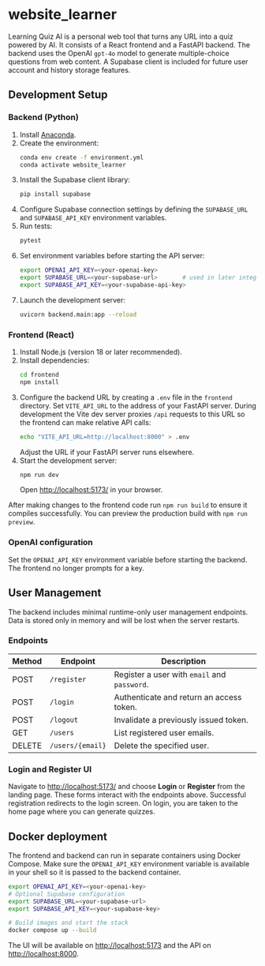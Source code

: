 # website_learner

Learning Quiz AI is a personal web tool that turns any URL into a quiz powered by AI.
It consists of a React frontend and a FastAPI backend. The backend uses the OpenAI
`gpt-4o` model to generate multiple-choice questions from web content. A Supabase
client is included for future user account and history storage features.

## Development Setup

### Backend (Python)
1. Install [Anaconda](https://www.anaconda.com/products/distribution).
2. Create the environment:
   ```bash
   conda env create -f environment.yml
   conda activate website_learner
   ```
3. Install the Supabase client library:
   ```bash
   pip install supabase
   ```
4. Configure Supabase connection settings by defining the `SUPABASE_URL` and
   `SUPABASE_API_KEY` environment variables.
5. Run tests:
   ```bash
   pytest
   ```
6. Set environment variables before starting the API server:
   ```bash
   export OPENAI_API_KEY=<your-openai-key>
   export SUPABASE_URL=<your-supabase-url>       # used in later integrations
   export SUPABASE_API_KEY=<your-supabase-api-key>
   ```
7. Launch the development server:
   ```bash
   uvicorn backend.main:app --reload
   ```

### Frontend (React)
1. Install Node.js (version 18 or later recommended).
2. Install dependencies:
   ```bash
   cd frontend
   npm install
   ```
3. Configure the backend URL by creating a `.env` file in the `frontend`
   directory. Set `VITE_API_URL` to the address of your FastAPI server.
   During development the Vite dev server proxies `/api` requests to this
   URL so the frontend can make relative API calls:
   ```bash
   echo "VITE_API_URL=http://localhost:8000" > .env
   ```
   Adjust the URL if your FastAPI server runs elsewhere.
4. Start the development server:
   ```bash
   npm run dev
   ```
   Open <http://localhost:5173/> in your browser.

After making changes to the frontend code run `npm run build` to ensure it
compiles successfully. You can preview the production build with `npm run
preview`.

### OpenAI configuration

Set the `OPENAI_API_KEY` environment variable before starting the backend. The
frontend no longer prompts for a key.


## User Management

The backend includes minimal runtime-only user management endpoints. Data is
stored only in memory and will be lost when the server restarts.

### Endpoints

| Method | Endpoint        | Description                                 |
| ------ | --------------- | ------------------------------------------- |
| POST   | `/register`     | Register a user with `email` and `password`.|
| POST   | `/login`        | Authenticate and return an access token.    |
| POST   | `/logout`       | Invalidate a previously issued token.       |
| GET    | `/users`        | List registered user emails.                |
| DELETE | `/users/{email}`| Delete the specified user.                  |

### Login and Register UI

Navigate to <http://localhost:5173/> and choose **Login** or **Register** from
the landing page. These forms interact with the endpoints above. Successful
registration redirects to the login screen. On login, you are taken to the home
page where you can generate quizzes.


## Docker deployment

The frontend and backend can run in separate containers using Docker Compose.
Make sure the `OPENAI_API_KEY` environment variable is available in your shell so
it is passed to the backend container.

```bash
export OPENAI_API_KEY=<your-openai-key>
# Optional Supabase configuration
export SUPABASE_URL=<your-supabase-url>
export SUPABASE_API_KEY=<your-supabase-key>

# Build images and start the stack
docker compose up --build
```

The UI will be available on <http://localhost:5173> and the API on
<http://localhost:8000>.


